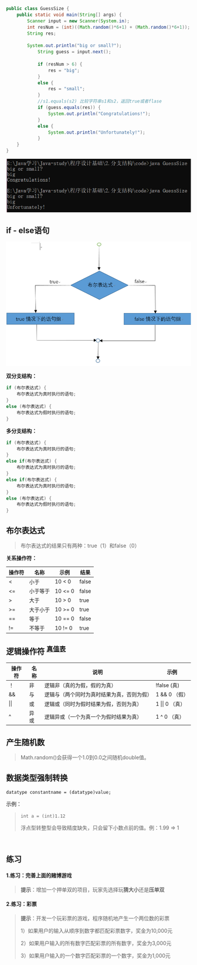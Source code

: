 ```java
public class GuessSize {
    public static void main(String[] args) {
        Scanner input = new Scanner(System.in);
		int resNum = (int)((Math.random()*6+1) + (Math.random()*6+1));
		String res;
        
        System.out.println("big or small?");
			String guess = input.next();
			
			if (resNum > 6) {
				res = "big";
			}
			else {
				res = "small";
			}
			//s1.equals(s2) 比较字符串s1和s2，返回true或者flase
			if (guess.equals(res)) {
				System.out.println("Congratulations!");
			}
			else {
				System.out.println("Unfortunately!");
			}
    }
}
```

![cmd](./images/cmd.png)

## if - else语句

![boolean](./images/boolean.png)

**双分支结构：**

```java
if (布尔表达式) {
    布尔表达式为真时执行的语句;
}
else (布尔表达式) {
    布尔表达式为假时执行的语句;
}
```

**多分支结构：**

```java
if (布尔表达式) {
    布尔表达式为真时执行的语句;
}
else if(布尔表达式) {
    布尔表达式为真时执行的语句;
}
else if(布尔表达式) {
    布尔表达式为真时执行的语句;
}
else (布尔表达式) {
    布尔表达式为假时执行的语句;
}
```

## 布尔表达式

> 布尔表达式的结果只有两种：true（1）和false（0）

**关系操作符：**

| 操作符 | 名称     | 示例    | 结果  |
| ------ | -------- | ------- | ----- |
| <      | 小于     | 10 < 0  | false |
| <=     | 小于等于 | 10 <= 0 | false |
| >      | 大于     | 10 > 0  | true  |
| >=     | 大于小于 | 10 >= 0 | true  |
| ==     | 等于     | 10 == 0 | false |
| !=     | 不等于   | 10 != 0 | true  |

## 逻辑操作符 <sup>[真值表](https://zh.wikipedia.org/wiki/逻辑运算符)</sup>

| 操作符 | 名称 | 说明                                       | 示例            |
| ------ | ---- | ------------------------------------------ | --------------- |
| ！     | 非   | 逻辑非（真的为假，假的为真）               | !false  (真)    |
| &&     | 与   | 逻辑与（两个同时为真时结果为真，否则为假） | 1 && 0 （假）   |
| \|\|   | 或   | 逻辑或（同时为假时结果为假，否则为真）     | 1 \|\| 0 （真） |
| ^      | 异或 | 逻辑异或（一个为真一个为假时结果为真）     | 1 ^ 0 （真）    |

## 产生随机数

> Math.random()会获得一个1.0到0.0之间随机double值。

## 数据类型强制转换

```
datatype constantname = (datatype)value;
```

示例：

> `int a = (int)1.12`
>
> 浮点型转整型会导致精度缺失，只会留下小数点前的值。例：1.99 => 1

​	

## 练习

#### 1.练习：完善上面的赌博游戏

> **提示**：增加一个押单双的项目，玩家先选择玩**猜大小**还是**压单双**

#### 2.练习：彩票

> **提示**：开发一个玩彩票的游戏，程序随机地产生一个两位数的彩票
>
> 1）如果用户的输入从顺序到数字都匹配彩票数字，奖金为10,000元
>
> 2）如果用户输入的所有数字匹配彩票的所有数字，奖金为3,000元
>
> 3）如果用户输入的一个数字匹配彩票的一个数字，奖金为1,000元

